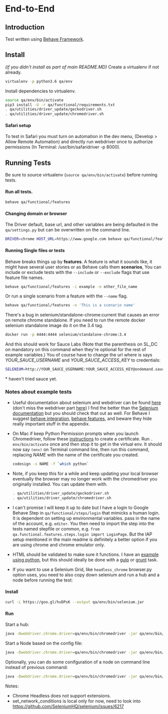 # End-to-End

## Introduction

Test written using [Behave Framework](http://pythonhosted.org/behave/).

## Install
*(if you didn't install as part of main README.MD)*
Create a virtualenv if not already.

```bash
virtualenv -p python3.6 qa/env
```

Install dependencies to virtualenv.

```bash
source qa/env/bin/activate
pip3 install -U -r qa/functional/requirements.txt
. qa/utilities/driver_update/geckodriver.sh
. qa/utilities/driver_update/chromedriver.sh
```

#### Safari setup
To test in Safari you must turn on automation in the dev menu, (Develop > Allow
Remote Automation) and directly run webdriver once to authorize
permissions (In Terminal: /usr/bin/safaridriver -p 8000).

## Running Tests
Be sure to source virtualenv (```source qa/env/bin/activate```) before
running tests.

#### Run all tests.

```bash
behave qa/functional/features
```

#### Changing domain or browser
The Driver default, base url, and other variables are being defaulted in the
`qa/settings.py` but can be overwritten on the command line.

```bash
DRIVER=chrome HOST_URL=https://www.google.com behave qa/functional/features/
```

#### Running Single files or tests
Behave breaks things up by **features**. A feature is what it sounds like, it
might have several user stories or as Behave calls them **scenarios**,
You can include or exclude tests with the ```--include``` or ```--exclude```
flags that use feature file names.

```bash
behave qa/functional/features -i example -e other_file_name
```

Or run a single scenario from a feature with the ```--name``` flag.

```bash
behave qa/functional/features -n 'This is a scenario name'
```

There's a bug in selenium/standalone-chrome:current that causes an error on
remote chrome standalone. If you need to run the remote docker selenium
standalone image do it on the 3.4 tag.

```bash
docker run -p 4444:4444 selenium/standalone-chrome:3.4
```

And this should work for Sauce Labs (Note that the parenthesis on SL_DC on
mandatory on this command when they're optional for the rest of example
variables.) You of course have to change the url where is says
*YOUR_SAUCE_USERNAME* and *YOUR_SAUCE_ACCESS_KEY* to credentials:

```bash
SELENIUM=http://YOUR_SAUCE_USERNAME:YOUR_SAUCE_ACCESS_KEY@ondemand.saucelabs.com:80/wd/hub SL_DC='{"platform": "Mac OS X 10.9", "browserName": "chrome", "version": "31"}'  DRIVER=saucelabs HOST_URL=https://bynd.com behave qa/functional/features
```

\* haven't tried sauce yet.


### Notes about example tests

* Useful documentation about selenium and webdriver can be found [here](http://selenium-python.readthedocs.io/)
    (don't miss the webdriver part [here](http://selenium-python.readthedocs.io/api.html#locate-elements-by)) I find
    the better than the [Selenium documentation](http://www.seleniumhq.org/docs/) but you should
    check that out as well. For Behave I suggest
    [behave integration](http://behave.readthedocs.io/en/latest/tutorial.html),
    [behave features](https://pythonhosted.org/behave/gherkin.html#given-when-then-and-but), and beware they hide
    really important stuff in the appendix.
* On Mac if keep Python Permission prompts when you launch Chromedriver,
    follow these [instructions](http://bd808.com/blog/2013/10/21/creating-a-self-signed-code-certificate-for-xcode/) to
    create a certificate. Run `. env/bin/activate` once and then stop it to get in the virtual env. It should now
    say `(env)` on Terminal command line, then run this command, replacing *NAME* with the name of the certificate
    you created.

    ```bash
    codesign -s NAME -f `which python`
    ```

* Note, if you keep this for a while and keep updating your local browser eventually the browser may no longer work
    with the chromedriver you originally installed. You can update them with.

    ```bash
    . qa/utilities/driver_update/geckodriver.sh
    . qa/utilities/driver_update/chromedriver.sh
    ```

* I can't promise I will keep it up to date but I have a login to Google Behave Step in `qa/functional/steps/login`
    that mimicks a human login. It is dependent on setting up environmental variables. pass in the name of the account,
    e.g. `editor`. You then need to import the step into the tests named stepfile or common,
    e.g. `from qa.functional.features.steps.login import LoginPage`. But the IAP setup mentioned in the main readme
    is definitely a better option if you are using chrome and chrome emulator only.
* HTML should be validated to make sure it functions. I have an [example using python](https://github.com/Jiff21/Notes/blob/master/test/behave/features/steps/best_practices.py),
    but this should ideally be done with a [gulp](https://www.npmjs.com/package/gulp-html-validator) or [grunt](https://www.npmjs.com/package/grunt-html-validation) task.
* If you want to use a Selenium Grid, like `headless_chrome` browser.py option uses, you need to also copy down
    selenium and run a hub and a node before running the test:


#### Install

```bash
curl -L https://goo.gl/hvDPsK --output qa/env/bin/selenium.jar
```

#### Run

Start a hub:

```bash
java -Dwebdriver.chrome.driver=qa/env/bin/chromedriver -jar qa/env/bin/selenium.jar  -role hub
```

Start a Node based on the config file:

```bash
java -Dwebdriver.chrome.driver=qa/env/bin/chromedriver -jar qa/env/bin/selenium.jar  -role node -nodeConfig qa/utilities/selenium/nodeconfig.json
```

Optionally, you can do some conifguration of a node on command line instead of previous command:

```bash
java -Dwebdriver.chrome.driver=qa/env/bin/chromedriver -jar qa/env/bin/selenium.jar  -role  node -hub http://localhost:4444/grid/register -port 5556  -browser browserName=firefox,javascriptEnabled=true,maxInstances=10,platform=ANY -browser browserName=chrome,javascriptEnabled=true,maxInstances=10,platform=ANY -browser browserName=safari,javascriptEnabled=true,maxInstances=1,platform=ANY
```

Notes:
* Chrome Headless does not support extensions.
* set_network_conditions is local only for now, need to look into https://github.com/SeleniumHQ/selenium/issues/6217
